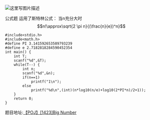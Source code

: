 ![这里写图片描述](http://img.blog.csdn.net/20160323125237859)

公式题
运用了斯特林公式：
当n充分大时
$$n!\approx\sqrt{2 \pi n}{(\frac{n}{e})^n}$$

```
#include<stdio.h>
#include<math.h>
#define PI 3.141592653589793239
#define e 2.7182818284590452354
int main() {
	int T;
	scanf("%d",&T);
	while(T--) {
		int n;
		scanf("%d",&n);
		if(n==1)
			printf("1\n");
		else
			printf("%d\n",(int)(n*log10(n/e)+log10(2*PI*n)/2+1));
	}
	return 0;
}
```


题目地址:[【POJ】[1423]Big Number](http://poj.org/problem?id=1423)